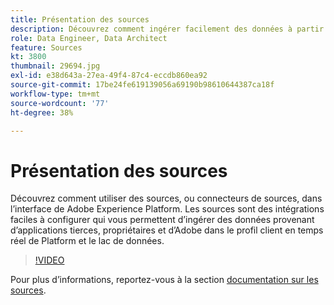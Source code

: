 ```yaml
---
title: Présentation des sources
description: Découvrez comment ingérer facilement des données à partir d’applications tierces, propriétaires et d’Adobe dans le profil client en temps réel de Platform et dans le lac de données.
role: Data Engineer, Data Architect
feature: Sources
kt: 3800
thumbnail: 29694.jpg
exl-id: e38d643a-27ea-49f4-87c4-eccdb860ea92
source-git-commit: 17be24fe619139056a69190b98610644387ca18f
workflow-type: tm+mt
source-wordcount: '77'
ht-degree: 38%

---
```


# Présentation des sources

Découvrez comment utiliser des sources, ou connecteurs de sources, dans l’interface de Adobe Experience Platform. Les sources sont des intégrations faciles à configurer qui vous permettent d’ingérer des données provenant d’applications tierces, propriétaires et d’Adobe dans le profil client en temps réel de Platform et le lac de données.

>[!VIDEO](https://video.tv.adobe.com/v/29694?quality=12&learn=on)

Pour plus d’informations, reportez-vous à la section [documentation sur les sources](https://experienceleague.adobe.com/docs/experience-platform/sources/home.html?lang=fr).
